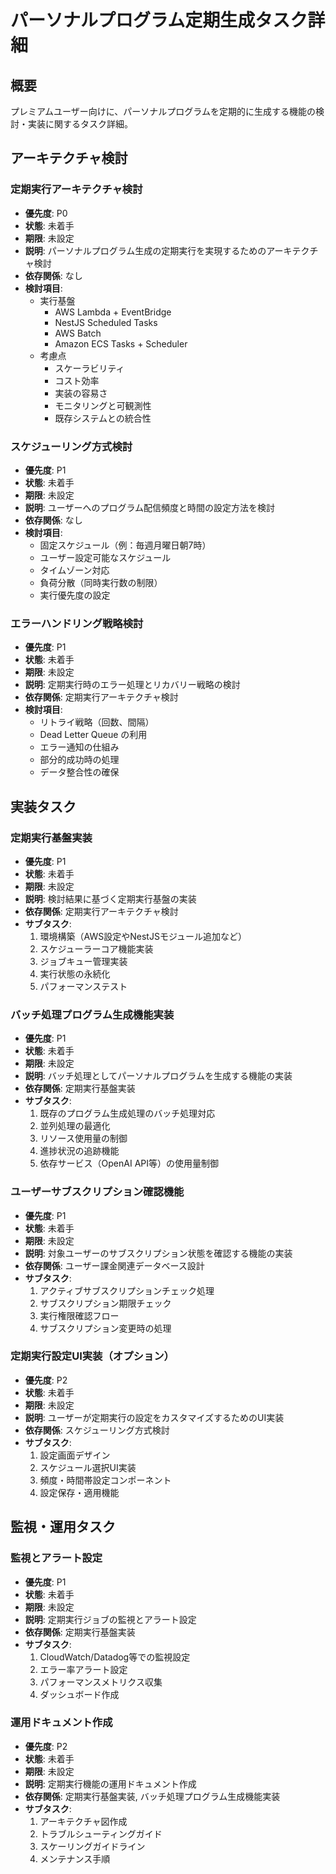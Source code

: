 # パーソナルプログラム定期生成タスク詳細

## 概要
プレミアムユーザー向けに、パーソナルプログラムを定期的に生成する機能の検討・実装に関するタスク詳細。

## アーキテクチャ検討

### 定期実行アーキテクチャ検討
- **優先度**: P0
- **状態**: 未着手
- **期限**: 未設定
- **説明**: パーソナルプログラム生成の定期実行を実現するためのアーキテクチャ検討
- **依存関係**: なし
- **検討項目**:
  - 実行基盤
    - AWS Lambda + EventBridge
    - NestJS Scheduled Tasks
    - AWS Batch
    - Amazon ECS Tasks + Scheduler
  - 考慮点
    - スケーラビリティ
    - コスト効率
    - 実装の容易さ
    - モニタリングと可観測性
    - 既存システムとの統合性

### スケジューリング方式検討
- **優先度**: P1
- **状態**: 未着手
- **期限**: 未設定
- **説明**: ユーザーへのプログラム配信頻度と時間の設定方法を検討
- **依存関係**: なし
- **検討項目**:
  - 固定スケジュール（例：毎週月曜日朝7時）
  - ユーザー設定可能なスケジュール
  - タイムゾーン対応
  - 負荷分散（同時実行数の制限）
  - 実行優先度の設定

### エラーハンドリング戦略検討
- **優先度**: P1
- **状態**: 未着手
- **期限**: 未設定
- **説明**: 定期実行時のエラー処理とリカバリー戦略の検討
- **依存関係**: 定期実行アーキテクチャ検討
- **検討項目**:
  - リトライ戦略（回数、間隔）
  - Dead Letter Queue の利用
  - エラー通知の仕組み
  - 部分的成功時の処理
  - データ整合性の確保

## 実装タスク

### 定期実行基盤実装
- **優先度**: P1
- **状態**: 未着手
- **期限**: 未設定
- **説明**: 検討結果に基づく定期実行基盤の実装
- **依存関係**: 定期実行アーキテクチャ検討
- **サブタスク**:
  1. 環境構築（AWS設定やNestJSモジュール追加など）
  2. スケジューラーコア機能実装
  3. ジョブキュー管理実装
  4. 実行状態の永続化
  5. パフォーマンステスト

### バッチ処理プログラム生成機能実装
- **優先度**: P1
- **状態**: 未着手
- **期限**: 未設定
- **説明**: バッチ処理としてパーソナルプログラムを生成する機能の実装
- **依存関係**: 定期実行基盤実装
- **サブタスク**:
  1. 既存のプログラム生成処理のバッチ処理対応
  2. 並列処理の最適化
  3. リソース使用量の制御
  4. 進捗状況の追跡機能
  5. 依存サービス（OpenAI API等）の使用量制御

### ユーザーサブスクリプション確認機能
- **優先度**: P1
- **状態**: 未着手
- **期限**: 未設定
- **説明**: 対象ユーザーのサブスクリプション状態を確認する機能の実装
- **依存関係**: ユーザー課金関連データベース設計
- **サブタスク**:
  1. アクティブサブスクリプションチェック処理
  2. サブスクリプション期限チェック
  3. 実行権限確認フロー
  4. サブスクリプション変更時の処理

### 定期実行設定UI実装（オプション）
- **優先度**: P2
- **状態**: 未着手
- **期限**: 未設定
- **説明**: ユーザーが定期実行の設定をカスタマイズするためのUI実装
- **依存関係**: スケジューリング方式検討
- **サブタスク**:
  1. 設定画面デザイン
  2. スケジュール選択UI実装
  3. 頻度・時間帯設定コンポーネント
  4. 設定保存・適用機能

## 監視・運用タスク

### 監視とアラート設定
- **優先度**: P1
- **状態**: 未着手
- **期限**: 未設定
- **説明**: 定期実行ジョブの監視とアラート設定
- **依存関係**: 定期実行基盤実装
- **サブタスク**:
  1. CloudWatch/Datadog等での監視設定
  2. エラー率アラート設定
  3. パフォーマンスメトリクス収集
  4. ダッシュボード作成

### 運用ドキュメント作成
- **優先度**: P2
- **状態**: 未着手
- **期限**: 未設定
- **説明**: 定期実行機能の運用ドキュメント作成
- **依存関係**: 定期実行基盤実装, バッチ処理プログラム生成機能実装
- **サブタスク**:
  1. アーキテクチャ図作成
  2. トラブルシューティングガイド
  3. スケーリングガイドライン
  4. メンテナンス手順
